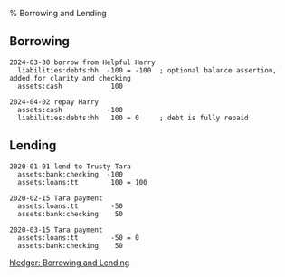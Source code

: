 % Borrowing and Lending

## Borrowing

```journal
2024-03-30 borrow from Helpful Harry
  liabilities:debts:hh  -100 = -100  ; optional balance assertion, added for clarity and checking
  assets:cash            100

2024-04-02 repay Harry
  assets:cash           -100
  liabilities:debts:hh   100 = 0     ; debt is fully repaid
```

## Lending

```journal
2020-01-01 lend to Trusty Tara
  assets:bank:checking  -100
  assets:loans:tt        100 = 100
  
2020-02-15 Tara payment
  assets:loans:tt        -50
  assets:bank:checking    50

2020-03-15 Tara payment
  assets:loans:tt        -50 = 0
  assets:bank:checking    50
```

[hledger: Borrowing and Lending](https://hledger.org/loans.html)

